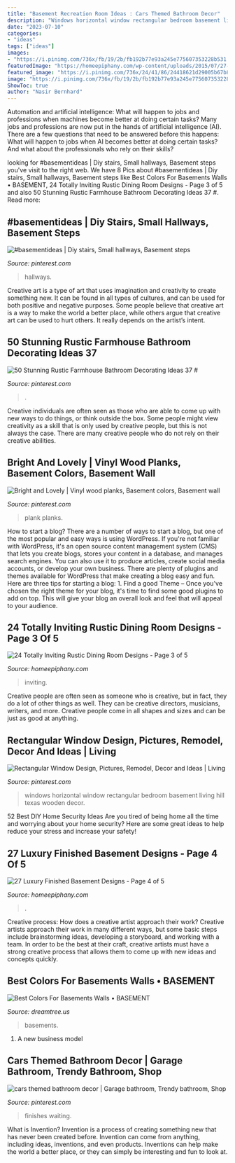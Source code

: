 ```yaml
---
title: "Basement Recreation Room Ideas : Cars Themed Bathroom Decor"
description: "Windows horizontal window rectangular bedroom basement living hill texas wooden decor"
date: "2023-07-10"
categories:
- "ideas"
tags: ["ideas"]
images:
- "https://i.pinimg.com/736x/fb/19/2b/fb192b77e93a245e775607353228b531.jpg"
featuredImage: "https://homeepiphany.com/wp-content/uploads/2015/07/27-Luxury-Finished-Basement-Designs-20.jpg"
featured_image: "https://i.pinimg.com/736x/24/41/86/24418621d29005b67b8f2a267f43c336--bedroom-wooden-floor-basement-windows.jpg"
image: "https://i.pinimg.com/736x/fb/19/2b/fb192b77e93a245e775607353228b531.jpg"
ShowToc: true
author: "Nasir Bernhard"
---
```



Automation and artificial intelligence: What will happen to jobs and professions when machines become better at doing certain tasks?
Many jobs and professions are now put in the hands of artificial intelligence (AI). There are a few questions that need to be answered before this happens: What will happen to jobs when AI becomes better at doing certain tasks? And what about the professionals who rely on their skills?

	

		
looking for #basementideas | Diy stairs, Small hallways, Basement steps you've visit to the right web. We have 8 Pics about #basementideas | Diy stairs, Small hallways, Basement steps like Best Colors For Basements Walls • BASEMENT, 24 Totally Inviting Rustic Dining Room Designs - Page 3 of 5 and also 50 Stunning Rustic Farmhouse Bathroom Decorating Ideas 37 #. Read more:
		
    
## #basementideas | Diy Stairs, Small Hallways, Basement Steps

<img loading=lazy src="https://i.pinimg.com/736x/7a/04/bd/7a04bdf44815d29b47f0d65348bb108c.jpg" onerror="this.onerror=null;this.src='https://tse2.mm.bing.net/th?id=OIP.CIjAd4p1KGRCaTivdKhivwHaJ3&amp;pid=15.1';" alt="#basementideas | Diy stairs, Small hallways, Basement steps">

_Source: pinterest.com_

>hallways. 

	

Creative art is a type of art that uses imagination and creativity to create something new. It can be found in all types of cultures, and can be used for both positive and negative purposes. Some people believe that creative art is a way to make the world a better place, while others argue that creative art can be used to hurt others. It really depends on the artist’s intent.

    
## 50 Stunning Rustic Farmhouse Bathroom Decorating Ideas 37 #

<img loading=lazy src="https://i.pinimg.com/736x/47/80/ad/4780adb74a1d4c9522763d70e4cf8cc4.jpg" onerror="this.onerror=null;this.src='https://tse2.mm.bing.net/th?id=OIP.kVybWflKSAnnXYZePkqYeQHaJ6&amp;pid=15.1';" alt="50 Stunning Rustic Farmhouse Bathroom Decorating Ideas 37 #">

_Source: pinterest.com_

>. 

	

Creative individuals are often seen as those who are able to come up with new ways to do things, or think outside the box. Some people might view creativity as a skill that is only used by creative people, but this is not always the case. There are many creative people who do not rely on their creative abilities.

    
## Bright And Lovely | Vinyl Wood Planks, Basement Colors, Basement Wall

<img loading=lazy src="https://i.pinimg.com/736x/65/26/dc/6526dce9a9cd5880df2474677dbc3fd9--basement-flooring-plank-flooring.jpg" onerror="this.onerror=null;this.src='https://tse4.mm.bing.net/th?id=OIP.EddyWSYwlpZFpyCYYplV1QHaJ4&amp;pid=15.1';" alt="Bright and Lovely | Vinyl wood planks, Basement colors, Basement wall">

_Source: pinterest.com_

>plank planks. 

	

How to start a blog?
There are a number of ways to start a blog, but one of the most popular and easy ways is using WordPress. If you're not familiar with WordPress, it's an open source content management system (CMS) that lets you create blogs, stores your content in a database, and manages search engines. You can also use it to produce articles, create social media accounts, or develop your own business. There are plenty of plugins and themes available for WordPress that make creating a blog easy and fun. Here are three tips for starting a blog: 1. Find a good Theme – Once you've chosen the right theme for your blog, it's time to find some good plugins to add on top. This will give your blog an overall look and feel that will appeal to your audience. 
    
## 24 Totally Inviting Rustic Dining Room Designs - Page 3 Of 5

<img loading=lazy src="https://homeepiphany.com/wp-content/uploads/2015/05/24-Totally-Inviting-Rustic-Dining-Room-Designs-12-768x1024.jpg" onerror="this.onerror=null;this.src='https://tse3.mm.bing.net/th?id=OIP.-vAeroLAIL72T3IM6x0R9AHaJ4&amp;pid=15.1';" alt="24 Totally Inviting Rustic Dining Room Designs - Page 3 of 5">

_Source: homeepiphany.com_

>inviting. 

	

Creative people are often seen as someone who is creative, but in fact, they do a lot of other things as well. They can be creative directors, musicians, writers, and more. Creative people come in all shapes and sizes and can be just as good at anything.

    
## Rectangular Window Design, Pictures, Remodel, Decor And Ideas | Living

<img loading=lazy src="https://i.pinimg.com/736x/24/41/86/24418621d29005b67b8f2a267f43c336--bedroom-wooden-floor-basement-windows.jpg" onerror="this.onerror=null;this.src='https://tse2.mm.bing.net/th?id=OIP.YzvCv3z_SoAspkjCXKPHZQHaJ4&amp;pid=15.1';" alt="Rectangular Window Design, Pictures, Remodel, Decor and Ideas | Living">

_Source: pinterest.com_

>windows horizontal window rectangular bedroom basement living hill texas wooden decor. 

	

52 Best DIY Home Security Ideas
Are you tired of being home all the time and worrying about your home security? Here are some great ideas to help reduce your stress and increase your safety!

    
## 27 Luxury Finished Basement Designs - Page 4 Of 5

<img loading=lazy src="https://homeepiphany.com/wp-content/uploads/2015/07/27-Luxury-Finished-Basement-Designs-20.jpg" onerror="this.onerror=null;this.src='https://tse4.mm.bing.net/th?id=OIP.BNoW56Rpx-yx5lJP7Sh1kgHaE6&amp;pid=15.1';" alt="27 Luxury Finished Basement Designs - Page 4 of 5">

_Source: homeepiphany.com_

>. 

	

Creative process: How does a creative artist approach their work?
Creative artists approach their work in many different ways, but some basic steps include brainstorming ideas, developing a storyboard, and working with a team. In order to be the best at their craft, creative artists must have a strong creative process that allows them to come up with new ideas and concepts quickly.

    
## Best Colors For Basements Walls • BASEMENT

<img loading=lazy src="https://s3.wasabisys.com/dreamtree/2017/08/best-colors-for-basements-walls-best-colors-for-basements-walls-basement-wall-colors-5000-x-3333-1024x1024.jpg" onerror="this.onerror=null;this.src='https://tse4.mm.bing.net/th?id=OIP.z-EgHYK5_vxlqFbyB0FQ2gHaHa&amp;pid=15.1';" alt="Best Colors For Basements Walls • BASEMENT">

_Source: dreamtree.us_

>basements. 

	

1. A new business model 

    
## Cars Themed Bathroom Decor | Garage Bathroom, Trendy Bathroom, Shop

<img loading=lazy src="https://i.pinimg.com/736x/fb/19/2b/fb192b77e93a245e775607353228b531.jpg" onerror="this.onerror=null;this.src='https://tse1.mm.bing.net/th?id=OIP.jUJT_fe3RiNINb6cpnd16wHaLL&amp;pid=15.1';" alt="cars themed bathroom decor | Garage bathroom, Trendy bathroom, Shop">

_Source: pinterest.com_

>finishes waiting. 

	

What is Invention?
Invention is a process of creating something new that has never been created before. Invention can come from anything, including ideas, inventions, and even products. Inventions can help make the world a better place, or they can simply be interesting and fun to look at.

